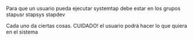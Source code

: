 Para que un usuario pueda ejecutar systemtap debe estar en los grupos
stapusr
stapsys
stapdev

Cada uno da ciertas cosas.
CUIDADO! el usuario podrá hacer lo que quiera en el sistema
